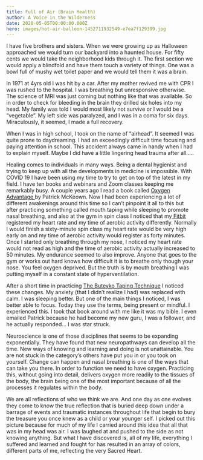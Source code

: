 ```yaml
---
title: Full of Air (Brain Health)
author: A Voice in the Wilderness
date: 2020-05-05T00:00:00.000Z
hero: images/hot-air-balloon-1452711932549-e7ea7f129399.jpg
---
```

I have five brothers and sisters. When we were growing up as Halloween approached we would turn our backyard into a haunted house. For fifty cents we would take the neighborhood kids through it. The first section we would apply a blindfold and have them touch a variety of things. One was a bowl full of mushy wet toilet paper and we would tell them it was a brain. 

In 1971 at 4yrs old I was hit by a car. After my mother revived me with CPR I was rushed to the hospital. I was breathing but unresponsive otherwise. The science of MRI was just coming but nothing like that was available. So in order to check for bleeding in the brain they drilled six holes into my head. My family was told I would most likely not survive or I would be a “vegetable”. My left side was paralyzed, and I was in a coma for six days. Miraculously, it seemed, I made a full recovery. 

When I was in high school, I took on the name of “airhead”. It seemed I was quite prone to daydreaming. I had an exceedingly difficult time focusing and paying attention in school. This accident always came in handy when I had to explain myself. Maybe I did have a little lingering head trauma after all.....

Healing comes to individuals in many ways. Being a dental hygienist and trying to keep up with all the developments in medicine is impossible. With COVID 19 I have been using my time to try to get on top of the latest in my field. I have ten books and webinars and Zoom classes keeping me remarkably busy. A couple years ago I read a book called [Oxygen Advantage ](http://www.oxygenadvantage.com)by Patrick McKeown. Now I had been experiencing a lot of different awakenings around this time so I can’t pinpoint it all to this but after practicing something called mouth taping while sleeping to promote nasal breathing, and also at the gym in spin class I noticed that my[ Fitbit](http://fitbit.com) registered my heart rate and my time of aerobic activity differently. Normally I would finish a sixty-minute spin class my heart rate would be very high early on and my time of aerobic activity would register as forty minutes.  Once I started only breathing through my nose, I noticed my heart rate would not read as high and the time of aerobic activity actually increased to 50 minutes. My endurance seemed to also improve. Anyone that goes to the gym or works out hard knows how difficult it is to breathe only though your nose. You feel oxygen deprived. But the truth is by mouth breathing I was putting myself in a constant state of hyperventilation.

After a short time in practicing [The Buteyko Taping Technique](http://buteykoclinic.com) I noticed these changes. My anxiety (that I didn’t realize I had) was replaced with calm. I was sleeping better. But one of the main things I noticed, I was better able to focus. Today they use the terms, being present or mindful. I experienced this. I took that book around with me like it was my bible. I even emailed Patrick because he had become my new guru, I was a follower, and he actually responded… I was star struck.

Neuroscience is one of those disciplines that seems to be expanding exponentially. They have found that new neuropathways can develop all the time. New ways of knowing and learning and doing is not unattainable. You are not stuck in the category’s others have put you in or you took on yourself. Change can happen and nasal breathing is one of the ways that can take you there. In order to function we need to have oxygen. Practicing this, without going into detail, delivers oxygen more readily to the tissues of the body, the brain being one of the most important because of all the processes it regulates within the body.

We are all reflections of who we think we are. And one day as one evolves they come to know the true reflection that is buried deep down under a barrage of events and traumatic instances throughout life that begin to bury the treasure you once knew as a child or your younger self. I picked out this picture because for much of my life I carried around this idea that all that was in my head was air. I was laughed at and pushed to the side as not knowing anything. But what I have discovered is, all of my life, everything I suffered and learned and fought for has resulted in an array of colors, different parts of me, reflecting the very Sacred Heart.